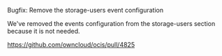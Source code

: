 Bugfix: Remove the storage-users event configuration

We've removed the events configuration from the storage-users section because it is not needed.

https://github.com/owncloud/ocis/pull/4825
